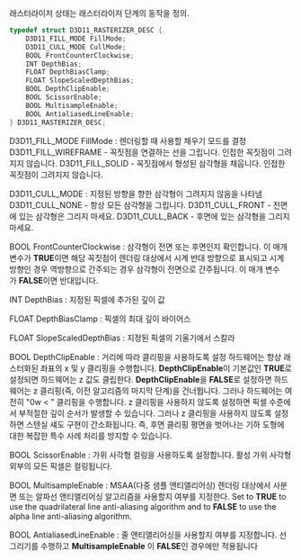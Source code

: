 
래스터라이저 상태는 래스터라이저 단계의 동작을 정의.

```c++
typedef struct D3D11_RASTERIZER_DESC { 
	D3D11_FILL_MODE FillMode;
	D3D11_CULL_MODE CullMode;
	BOOL FrontCounterClockwise;
	INT DepthBias;
	FLOAT DepthBiasClamp;
	FLOAT SlopeScaledDepthBias;
	BOOL DepthClipEnable;
	BOOL ScissorEnable;
	BOOL MultisampleEnable;
	BOOL AntialiasedLineEnable;
} D3D11_RASTERIZER_DESC;
```

D3D11_FILL_MODE FillMode : 렌더링할 때 사용할 채우기 모드를 결정
	D3D11_FILL_WIREFRAME - 꼭짓점을 연결하는 선을 그립니다. 인접한 꼭짓점이 그려지지 않습니다.
	D3D11_FILL_SOLID - 꼭짓점에서 형성된 삼각형을 채웁니다. 인접한 꼭짓점이 그려지지 않습니다.
	
D3D11_CULL_MODE : 지정된 방향을 향한 삼각형이 그려지지 않음을 나타냄
	D3D11_CULL_NONE - 항상 모든 삼각형을 그립니다.
	D3D11_CULL_FRONT - 전면에 있는 삼각형은 그리지 마세요.
	D3D11_CULL_BACK - 후면에 있는 삼각형을 그리지 마세요.
	
BOOL FrontCounterClockwise :
	삼각형이 전면 또는 후면인지 확인합니다. 이 매개 변수가 **TRUE**이면 해당 꼭짓점이 렌더링 대상에서 시계 반대 방향으로 표시되고 시계 방향인 경우 역방향으로 간주되는 경우 삼각형이 전면으로 간주됩니다. 이 매개 변수가 **FALSE**이면 반대입니다.

INT DepthBias : 지정된 픽셀에 추가된 깊이 값

FLOAT DepthBiasClamp : 픽셀의 최대 깊이 바이어스

FLOAT SlopeScaledDepthBias : 지정된 픽셀의 기울기에서 스칼라

BOOL DepthClipEnable : 거리에 따라 클리핑을 사용하도록 설정
	하드웨어는 항상 래스터화된 좌표의 x 및 y 클리핑을 수행합니다. **DepthClipEnable**이 기본값인 **TRUE**로 설정되면 하드웨어는 z 값도 클립한다.
	**DepthClipEnable**을 **FALSE**로 설정하면 하드웨어는 z 클리핑(즉, 이전 알고리즘의 마지막 단계)을 건너뜁니다. 그러나 하드웨어는 여전히 "0w < " 클리핑을 수행합니다. z 클리핑을 사용하지 않도록 설정하면 픽셀 수준에서 부적절한 깊이 순서가 발생할 수 있습니다. 그러나 z 클리핑을 사용하지 않도록 설정하면 스텐실 섀도 구현이 간소화됩니다. 즉, 후면 클리핑 평면을 벗어나는 기하 도형에 대한 복잡한 특수 사례 처리를 방지할 수 있습니다.

BOOL ScissorEnable : 가위 사각형 컬링을 사용하도록 설정합니다. 활성 가위 사각형 외부의 모든 픽셀은 컬링됩니다.

BOOL MultisampleEnable : MSAA(다중 샘플 앤티앨리어싱) 렌더링 대상에서 사분면 또는 알파선 앤티앨리어싱 알고리즘을 사용할지 여부를 지정한다. Set to **TRUE** to use the quadrilateral line anti-aliasing algorithm and to **FALSE** to use the alpha line anti-aliasing algorithm.

BOOL AntialiasedLineEnable : 줄 앤티앨리어싱을 사용할지 여부를 지정합니다. 선 그리기를 수행하고 **MultisampleEnable** 이 **FALSE**인 경우에만 적용됩니다
